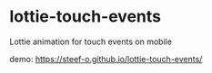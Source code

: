 # lottie-touch-events

Lottie animation for touch events on mobile

demo: https://steef-o.github.io/lottie-touch-events/
